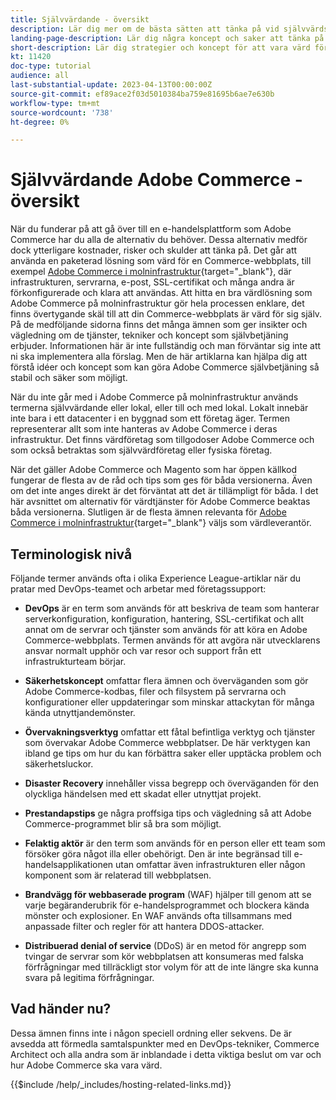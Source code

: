 ```yaml
---
title: Självvärdande - översikt
description: Lär dig mer om de bästa sätten att tänka på vid självvärdskap. Ämnena varierar från säkerhetselement till katastrofåterställning av många fler. Dessa ämnen är till för att hjälpa ett företag som har bestämt sig att ha en egen version av Adobe Commerce. De presenterade objekten är inte alla inkluderade, men de bör innehålla en rad koncept för att främja en säker, stabil och flexibel webbplats.
landing-page-description: Lär dig några koncept och saker att tänka på när du är värd för Adobe Commerce på egen hand.
short-description: Lär dig strategier och koncept för att vara värd för Adobe Commerce själv.
kt: 11420
doc-type: tutorial
audience: all
last-substantial-update: 2023-04-13T00:00:00Z
source-git-commit: ef89ace2f03d5010384ba759e81695b6ae7e630b
workflow-type: tm+mt
source-wordcount: '738'
ht-degree: 0%

---
```



# Självvärdande Adobe Commerce - översikt

När du funderar på att gå över till en e-handelsplattform som Adobe Commerce har du alla de alternativ du behöver. Dessa alternativ medför dock ytterligare kostnader, risker och skulder att tänka på. Det går att använda en paketerad lösning som värd för en Commerce-webbplats, till exempel [Adobe Commerce i molninfrastruktur](https://experienceleague.adobe.com/docs/commerce-learn/tutorials/getting-started/cloud/1-overview.html){target="_blank"}, där infrastrukturen, servrarna, e-post, SSL-certifikat och många andra är förkonfigurerade och klara att användas. Att hitta en bra värdlösning som Adobe Commerce på molninfrastruktur gör hela processen enklare, det finns övertygande skäl till att din Commerce-webbplats är värd för sig själv. På de medföljande sidorna finns det många ämnen som ger insikter och vägledning om de tjänster, tekniker och koncept som självbetjäning erbjuder. Informationen här är inte fullständig och man förväntar sig inte att ni ska implementera alla förslag. Men de här artiklarna kan hjälpa dig att förstå idéer och koncept som kan göra Adobe Commerce självbetjäning så stabil och säker som möjligt.

När du inte går med i Adobe Commerce på molninfrastruktur används termerna självvärdande eller lokal, eller till och med lokal. Lokalt innebär inte bara i ett datacenter i en byggnad som ett företag äger. Termen representerar allt som inte hanteras av Adobe Commerce i deras infrastruktur. Det finns värdföretag som tillgodoser Adobe Commerce och som också betraktas som självvärdföretag eller fysiska företag.

När det gäller Adobe Commerce och Magento som har öppen källkod fungerar de flesta av de råd och tips som ges för båda versionerna. Även om det inte anges direkt är det förväntat att det är tillämpligt för båda. I det här avsnittet om alternativ för värdtjänster för Adobe Commerce beaktas båda versionerna. Slutligen är de flesta ämnen relevanta för [Adobe Commerce i molninfrastruktur](https://experienceleague.adobe.com/docs/commerce-learn/tutorials/getting-started/cloud/1-overview.html){target="_blank"} väljs som värdleverantör.

## Terminologisk nivå

Följande termer används ofta i olika Experience League-artiklar när du pratar med DevOps-teamet och arbetar med företagssupport:

* **DevOps** är en term som används för att beskriva de team som hanterar serverkonfiguration, konfiguration, hantering, SSL-certifikat och allt annat om de servrar och tjänster som används för att köra en Adobe Commerce-webbplats. Termen används för att avgöra när utvecklarens ansvar normalt upphör och var resor och support från ett infrastrukturteam börjar.

* **Säkerhetskoncept** omfattar flera ämnen och överväganden som gör Adobe Commerce-kodbas, filer och filsystem på servrarna och konfigurationer eller uppdateringar som minskar attackytan för många kända utnyttjandemönster.

* **Övervakningsverktyg** omfattar ett fåtal befintliga verktyg och tjänster som övervakar Adobe Commerce webbplatser. De här verktygen kan ibland ge tips om hur du kan förbättra saker eller upptäcka problem och säkerhetsluckor.

* **Disaster Recovery** innehåller vissa begrepp och överväganden för den olyckliga händelsen med ett skadat eller utnyttjat projekt.

* **Prestandapstips** ge några proffsiga tips och vägledning så att Adobe Commerce-programmet blir så bra som möjligt.

* **Felaktig aktör** är den term som används för en person eller ett team som försöker göra något illa eller obehörigt. Den är inte begränsad till e-handelsapplikationen utan omfattar även infrastrukturen eller någon komponent som är relaterad till webbplatsen.

* **Brandvägg för webbaserade program** (WAF) hjälper till genom att se varje begäranderubrik för e-handelsprogrammet och blockera kända mönster och explosioner. En WAF används ofta tillsammans med anpassade filter och regler för att hantera DDOS-attacker.

* **Distribuerad denial of service** (DDoS) är en metod för angrepp som tvingar de servrar som kör webbplatsen att konsumeras med falska förfrågningar med tillräckligt stor volym för att de inte längre ska kunna svara på legitima förfrågningar.

## Vad händer nu?

Dessa ämnen finns inte i någon speciell ordning eller sekvens. De är avsedda att förmedla samtalspunkter med en DevOps-tekniker, Commerce Architect och alla andra som är inblandade i detta viktiga beslut om var och hur Adobe Commerce ska vara värd.

{{$include /help/_includes/hosting-related-links.md}}
